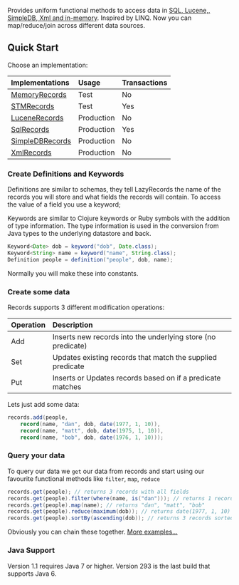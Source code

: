Provides uniform functional methods to access data in [SQL, Lucene,, SimpleDB, Xml and in-memory](http://code.google.com/p/lazyrecords/source/browse/test/com/googlecode/lazyrecords/RecordsContract.java). Inspired by LINQ. Now you can map/reduce/join across different data sources.

## Quick Start

Choose an implementation:

| **Implementations** | **Usage** | **Transactions** |
|:--------------------|:----------|:-----------------|
| [MemoryRecords](/src/com/googlecode/lazyrecords/memory/MemoryRecords.java) | Test      | No               |
| [STMRecords](/src/com/googlecode/lazyrecords/memory/STMRecords.java) | Test      | Yes              |
| [LuceneRecords](/src/com/googlecode/lazyrecords/lucene/LuceneRecords.java) | Production | No               |
| [SqlRecords](/src/com/googlecode/lazyrecords/sql/SqlRecords.java) | Production | Yes              |
| [SimpleDBRecords](/src/com/googlecode/lazyrecords/simpledb/SimpleDBRecords.java) | Production | No |
| [XmlRecords](/src/com/googlecode/lazyrecords/xml/XmlRecords.java) | Production | No               |


### Create Definitions and Keywords

Definitions are similar to schemas, they tell LazyRecords the name of the records you will store and what fields the records will contain. To access the value of a field you use a keyword;

Keywords are similar to Clojure keywords or Ruby symbols with the addition of type information. The type information is used in the conversion from Java types to the underlying datastore and back.

```java
Keyword<Date> dob = keyword("dob", Date.class);
Keyword<String> name = keyword("name", String.class);
Definition people = definition("people", dob, name);
```

Normally you will make these into constants.

### Create some data

Records supports 3 different modification operations:

| Operation | Description |
|:----------|:------------|
| Add       | Inserts new records into the underlying store (no predicate) |
| Set       | Updates existing records that match the supplied predicate |
| Put       | Inserts or Updates records based on if a predicate matches |

Lets just add some data:

```java
records.add(people,
    record(name, "dan", dob, date(1977, 1, 10)),
    record(name, "matt", dob, date(1975, 1, 10)),
    record(name, "bob", dob, date(1976, 1, 10)));
```

### Query your data

To query our data we `get` our data from records and start using our favourite functional methods like `filter`, `map`, `reduce`

```java
records.get(people); // returns 3 records with all fields
records.get(people).filter(where(name, is("dan"))); // returns 1 record
records.get(people).map(name); // returns "dan", "matt", "bob"
records.get(people).reduce(maximum(dob)); // returns date(1977, 1, 10)
records.get(people).sortBy(ascending(dob)); // returns 3 records sorted by `dob` 
```

Obviously you can chain these together. [More examples...](/test/com/googlecode/lazyrecords/RecordsContract.java)

### Java Support
Version 1.1 requires Java 7 or higher. Version 293 is the last build that supports Java 6.
